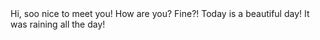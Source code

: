 <html>
<head>
<title>Kamilka</title>
</head>
<body>Hi, soo nice to meet you! How are you? Fine?! Today is a beautiful day! 
It was raining all the day!
</body>
</html>

